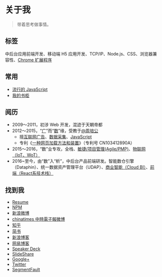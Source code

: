 # 关于我

> 带着思考做事情。

## 标签

中后台应用前端开发、移动端 H5 应用开发、TCP/IP、Node.js、CSS、浏览器兼容性、[Chrome 扩展程序](https://github.com/TingGe/chrome-extensions)

## 常用

- [流行的 JavaScript](http://tingge.github.io/lab/popular-javascript/index.html)
- [我的书柜](http://tingge.github.io/lab/my-books/index.html)

## 阅历

- 2009～2011，初涉 Web 开发，混迹于天朝帝都
- 2012～2015，“[广](https://github.com/TingGe/internet-ads)”而“[数](https://github.com/TingGe/web-analytics)”缘，受教于[@周培公](https://github.com/peigong)
  - 擅[互联网广告](https://github.com/TingGe/internet-ads)、[数据采集](https://github.com/TingGe/web-analytics)、[JavaScript](https://github.com/TingGe/develop-tools)
  - 专利《[一种网页加载方法和装置](https://patents.google.com/patent/CN103412890A/zh)》（专利号 CN103412890A）
- 2015～2016，“数”业专攻，全栈、[敏捷/项目管理(Agile/PMP)](敏捷/项目管理(Agile/PMP))、[物联网（IoT、WoT）](http://tingge.github.io/html/iot.html)
- 2016~至今，由“数”入“析”，中后台产品前端研发。智能数仓引擎（Dataphin）、统一数据资产管理平台（UDAP）、[商业智能（Cloud BI）](http://tingge.github.io/html/cloud-bi.html)、[前端（React系技术栈）](http://tingge.github.io/html/js.html)

## 找到我

- [Resume](http://resume.github.io/?TingGe)
- [NPM](https://www.npmjs.com/~tingge)
- [新浪微博](http://weibo.com/u/1667946592)
- [chinatimes 中時電子報微博](http://weibo.chinatimes.com/user/1667946592)
- [知乎](https://www.zhihu.com/people/xing-rui-ting)
- [简书](http://www.jianshu.com/users/18aa7bdaf600/timeline)
- [新浪博客](http://blog.sina.com.cn/tinggebar)
- [网易博客](http://505253293.blog.163.com/)
- [Speaker Deck](https://speakerdeck.com/tingge)
- [SlideShare](http://www.slideshare.net/RuitingXing)
- [Google+](https://plus.google.com/u/0/102081580957836818709/)
- [Twitter](https://twitter.com/Ge168)
- [SegmentFault](https://segmentfault.com/u/tingge)


